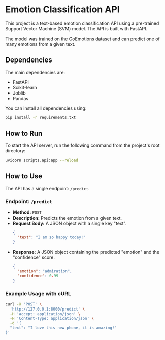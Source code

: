 # Emotion Classification API

This project is a text-based emotion classification API using a pre-trained Support Vector Machine (SVM) model. The API is built with FastAPI.

The model was trained on the GoEmotions dataset and can predict one of many emotions from a given text.

## Dependencies

The main dependencies are:
- FastAPI
- Scikit-learn
- Joblib
- Pandas

You can install all dependencies using:
```bash
pip install -r requirements.txt
```

## How to Run

To start the API server, run the following command from the project's root directory:

```bash
uvicorn scripts.api:app --reload
```

## How to Use

The API has a single endpoint: `/predict`.

### Endpoint: `/predict`

-   **Method:** `POST`
-   **Description:** Predicts the emotion from a given text.
-   **Request Body:** A JSON object with a single key "text".
    ```json
    {
      "text": "I am so happy today!"
    }
    ```
-   **Response:** A JSON object containing the predicted "emotion" and the "confidence" score.
    ```json
    {
      "emotion": "admiration",
      "confidence": 0.99
    }
    ```

### Example Usage with cURL

```bash
curl -X 'POST' \
  'http://127.0.0.1:8000/predict' \
  -H 'accept: application/json' \
  -H 'Content-Type: application/json' \
  -d '{
  "text": "I love this new phone, it is amazing!"
}'
```